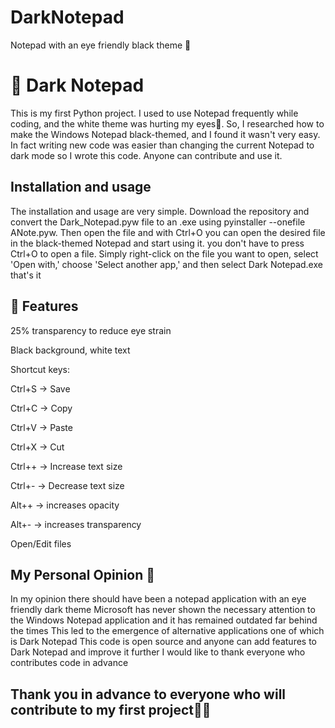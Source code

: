 # DarkNotepad
Notepad with an eye friendly black theme 👀

# 🖤 Dark Notepad 

This is my first Python project. I used to use Notepad frequently while coding, and the white theme was hurting my eyes👀. So, I researched how to make the Windows Notepad black-themed, and I found it wasn't very easy. In fact writing new code was easier than changing the current Notepad to dark mode so I wrote this code. Anyone can contribute and use it.

## Installation and usage
The installation and usage are very simple. Download the repository and convert the Dark_Notepad.pyw file to an .exe using pyinstaller --onefile ANote.pyw. Then open the file and with Ctrl+O you can open the desired file in the black-themed Notepad and start using it.
you don't have to press Ctrl+O to open a file. Simply right-click on the file you want to open, select 'Open with,' choose 'Select another app,' and then select Dark Notepad.exe that's it

## 🚀 Features
25% transparency to reduce eye strain

Black background, white text

Shortcut keys:

Ctrl+S → Save

Ctrl+C → Copy

Ctrl+V → Paste

Ctrl+X → Cut

Ctrl++ → Increase text size

Ctrl+- → Decrease text size

Alt++ → increases opacity

Alt+- → increases transparency

Open/Edit files

## My Personal Opinion 🧠

In my opinion there should have been a notepad application with an eye friendly dark theme Microsoft has never shown the necessary attention to the Windows Notepad application and it has remained outdated far behind the times This led to the emergence of alternative applications one of which is Dark Notepad This code is open source and anyone can add features to Dark Notepad and improve it further I would like to thank everyone who contributes code in advance

## Thank you in advance to everyone who will contribute to my first project🎉✨
